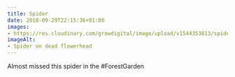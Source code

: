 ```yaml
---
title: Spider
date: 2018-09-29T22:15:36+01:00
images: 
- https://res.cloudinary.com/growdigital/image/upload/v1544353813/spider-43162868510.jpg
imageAlt: 
- Spider on dead flowerhead
---
```


Almost missed this spider in the #ForestGarden
